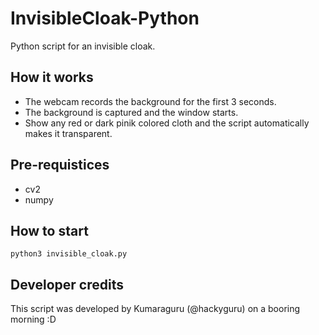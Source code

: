 # InvisibleCloak-Python
Python script for an invisible cloak.

## How it works
- The webcam records the background for the first 3 seconds.
- The background is captured and the window starts.
- Show any red or dark pinik colored cloth and the script automatically makes it transparent.

## Pre-requistices
- cv2
- numpy

## How to start
``` 
python3 invisible_cloak.py
```

## Developer credits
This script was developed by Kumaraguru (@hackyguru) on a booring morning :D

